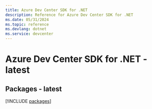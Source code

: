 ```yaml
---
title: Azure Dev Center SDK for .NET
description: Reference for Azure Dev Center SDK for .NET
ms.date: 05/31/2024
ms.topic: reference
ms.devlang: dotnet
ms.service: devcenter
---
```

# Azure Dev Center SDK for .NET - latest
## Packages - latest
[!INCLUDE [packages](dev-center-index.md)]